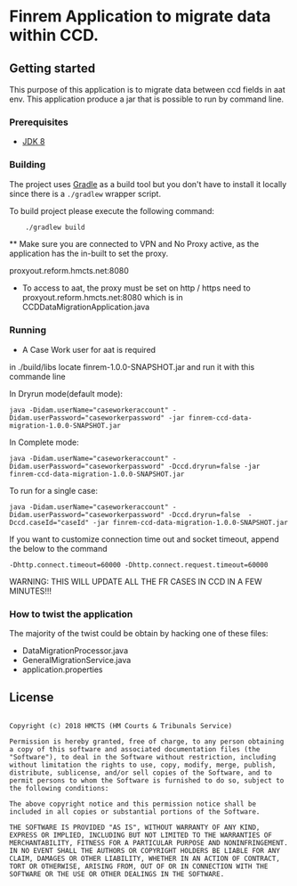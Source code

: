 # Finrem Application to migrate data within CCD. 



## Getting started

This purpose of this application is to migrate data between ccd fields in aat env. This application produce a jar that is possible to run by command line.

### Prerequisites

- [JDK 8](https://www.oracle.com/java)

### Building

The project uses [Gradle](https://gradle.org) as a build tool but you don't have to install it locally since there is a
`./gradlew` wrapper script.

To build project please execute the following command:

```bash
    ./gradlew build
```

** Make sure you are connected to VPN and No Proxy active, as the application has the in-built to set the proxy.

proxyout.reform.hmcts.net:8080

- To access to aat, the proxy must be set on http / https need to proxyout.reform.hmcts.net:8080 which is in CCDDataMigrationApplication.java


### Running

- A Case Work user for aat is required

in ./build/libs locate finrem-1.0.0-SNAPSHOT.jar and run it with this commande line

In Dryrun mode(default mode):

`java -Didam.userName="caseworkeraccount" -Didam.userPassword="caseworkerpassword" -jar finrem-ccd-data-migration-1.0.0-SNAPSHOT.jar`

In Complete mode:

`java -Didam.userName="caseworkeraccount" -Didam.userPassword="caseworkerpassword" -Dccd.dryrun=false -jar finrem-ccd-data-migration-1.0.0-SNAPSHOT.jar`

To run for a single case:

`java -Didam.userName="caseworkeraccount" -Didam.userPassword="caseworkerpassword" -Dccd.dryrun=false  -Dccd.caseId="caseId" -jar finrem-ccd-data-migration-1.0.0-SNAPSHOT.jar`


If you want to customize connection time out and socket timeout, append the below to the command

```-Dhttp.connect.timeout=60000 -Dhttp.connect.request.timeout=60000```

WARNING: THIS WILL UPDATE ALL THE FR CASES IN CCD IN A FEW MINUTES!!!

### How to twist the application

The majority of the twist could be obtain by hacking one of these files:
 
- DataMigrationProcessor.java
- GeneralMigrationService.java
- application.properties



##  License
```The MIT License (MIT)

Copyright (c) 2018 HMCTS (HM Courts & Tribunals Service)

Permission is hereby granted, free of charge, to any person obtaining a copy of this software and associated documentation files (the "Software"), to deal in the Software without restriction, including without limitation the rights to use, copy, modify, merge, publish, distribute, sublicense, and/or sell copies of the Software, and to permit persons to whom the Software is furnished to do so, subject to the following conditions:

The above copyright notice and this permission notice shall be included in all copies or substantial portions of the Software.

THE SOFTWARE IS PROVIDED "AS IS", WITHOUT WARRANTY OF ANY KIND, EXPRESS OR IMPLIED, INCLUDING BUT NOT LIMITED TO THE WARRANTIES OF MERCHANTABILITY, FITNESS FOR A PARTICULAR PURPOSE AND NONINFRINGEMENT. IN NO EVENT SHALL THE AUTHORS OR COPYRIGHT HOLDERS BE LIABLE FOR ANY CLAIM, DAMAGES OR OTHER LIABILITY, WHETHER IN AN ACTION OF CONTRACT, TORT OR OTHERWISE, ARISING FROM, OUT OF OR IN CONNECTION WITH THE SOFTWARE OR THE USE OR OTHER DEALINGS IN THE SOFTWARE.
```
